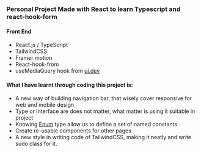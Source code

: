 ### Personal Project Made with React to learn Typescript and react-hook-form

#### Front End
* React.js / TypeScript
* TailwindCSS
* Framer motion
* React-hook-from
* useMediaQuery hook from [ui.dev](https://usehooks.com/usemediaquery
)


#### What I have learnt through coding this project is: 
* A new way of building navigation bar, that wisely cover responsive for web and mobile design
* Type or Interface are does not matter, what matter is using it suitable in project
* Knowing [Enum](https://www.typescriptlang.org/docs/handbook/enums.html
) type allow us to define a set of named constants 
* Create re-usable components for other pages
* A new style in writing code of TailwindCSS, making it neatly and write sudo class for it.